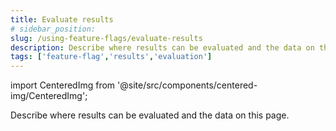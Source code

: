 ```yaml
---
title: Evaluate results
# sidebar_position: 
slug: /using-feature-flags/evaluate-results
description: Describe where results can be evaluated and the data on this page.
tags: ['feature-flag','results','evaluation']
---
```


import CenteredImg from '@site/src/components/centered-img/CenteredImg';

Describe where results can be evaluated and the data on this page.

<!-- 

Once you've implemented Bucketeer into your system, it is important to know how to check events related to feature flags. This allows you to track the usage of feature flag variations and analyze the associated data.

Once the Bucketeer SDK is integrated into your system, every evaluation of a feature flag triggers a server call. This call is made through the SDK's interface, which retrieves the variation for the feature flag. As a result, an event is generated with a request sent to the server to identify the specific feature flag and its associated variation requested by the client.

To check usage data for each feature flag, you can access the Bucketeer dashboard and go to the **Feature Flags** section. From there, select the desired feature flag. Switch to the **Evaluation** tab to see the historical usage associated with the selected feature flag. Bucketeer records these events and stores them for 30 days so you can review the event data and evaluate the performance of each variation. The image bellow presents an example of the **Evaluation** board.

<CenteredImg
  imgURL="img/getting-started/quickstart/evaluation-panel.png"
  alt="Evaluation panel"
  wSize="100%"
/>

Checking the Evaluation tab for your created feature flag allows you to see if recorded data exists. If it does, your feature flag implementation was successful. If not, revisit the previous steps to ensure you correctly integrated the feature flag into your system and executed tests using the created feature flag.

Regularly checking events in Bucketeer provides valuable insights into feature flag usage patterns, allowing you to make informed decisions based on the collected information.

After completing the quickstart guide, you can explore more detailed information on [using feature flags](../../using-feature-flags) or refer to the [SDK](../../sdk) guides for further integration details. If you encounter unfamiliar technical terms, consult the [Bucketeer vocabulary](../getting-started/bucketeer-vocabulary) page for clarification. Additionally, the [Best Practices](../best-practices) page is available to help you better understand the available functionalities and learn how to enhance your utilization of Bucketeer solutions. -->